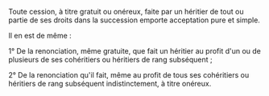   
 Toute cession, à titre gratuit ou onéreux, faite par un héritier de tout ou partie de ses droits dans la succession emporte acceptation pure et simple.  

  
 Il en est de même :  

  
 1° De la renonciation, même gratuite, que fait un héritier au profit d'un ou de plusieurs de ses cohéritiers ou héritiers de rang subséquent ;  

  
 2° De la renonciation qu'il fait, même au profit de tous ses cohéritiers ou héritiers de rang subséquent indistinctement, à titre onéreux.  
